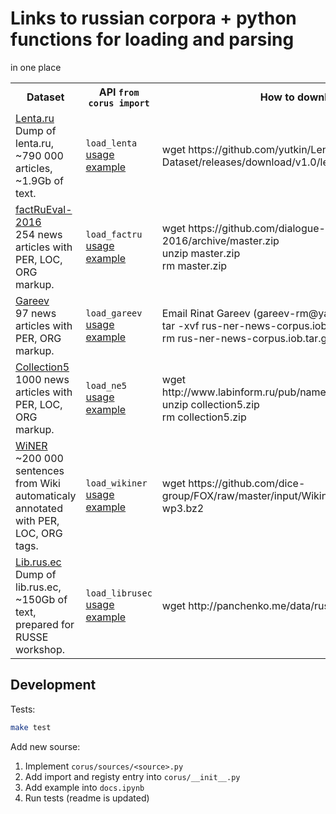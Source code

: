 
# Links to russian corpora + python functions for loading and parsing

in one place

<!--- registry --->
<table>
<tr>
<th>Dataset</th>
<th>API <code>from corus import</code></th>
<th>How to download</th>
</tr>
<tr>
<td>
<a href="https://github.com/yutkin/Lenta.Ru-News-Dataset">Lenta.ru</a>
</br>
Dump of lenta.ru, ~790 000 articles, ~1.9Gb of text.
</td>
<td>
<code>load_lenta</code>
</br>
<a href="https://nbviewer.jupyter.org/github/natasha/corus/blob/master/docs.ipynb#lenta">usage example</a>
</td>
<td>
wget https://github.com/yutkin/Lenta.Ru-News-Dataset/releases/download/v1.0/lenta-ru-news.csv.gz
</td>
</tr>
<tr>
<td>
<a href="https://github.com/dialogue-evaluation/factRuEval-2016/">factRuEval-2016</a>
</br>
254 news articles with PER, LOC, ORG markup.
</td>
<td>
<code>load_factru</code>
</br>
<a href="https://nbviewer.jupyter.org/github/natasha/corus/blob/master/docs.ipynb#factru">usage example</a>
</td>
<td>
wget https://github.com/dialogue-evaluation/factRuEval-2016/archive/master.zip
</br>
unzip master.zip
</br>
rm master.zip
</td>
</tr>
<tr>
<td>
<a href="https://www.researchgate.net/publication/262203599_Introducing_Baselines_for_Russian_Named_Entity_Recognition">Gareev</a>
</br>
97 news articles with PER, ORG markup.
</td>
<td>
<code>load_gareev</code>
</br>
<a href="https://nbviewer.jupyter.org/github/natasha/corus/blob/master/docs.ipynb#gareev">usage example</a>
</td>
<td>
Email Rinat Gareev (gareev-rm@yandex.ru) ask for dataset
</br>
tar -xvf rus-ner-news-corpus.iob.tar.gz
</br>
rm rus-ner-news-corpus.iob.tar.gz
</td>
</tr>
<tr>
<td>
<a href="http://www.labinform.ru/pub/named_entities/">Collection5</a>
</br>
1000 news articles with PER, LOC, ORG markup.
</td>
<td>
<code>load_ne5</code>
</br>
<a href="https://nbviewer.jupyter.org/github/natasha/corus/blob/master/docs.ipynb#ne5">usage example</a>
</td>
<td>
wget http://www.labinform.ru/pub/named_entities/collection5.zip
</br>
unzip collection5.zip
</br>
rm collection5.zip
</td>
</tr>
<tr>
<td>
<a href="https://www.aclweb.org/anthology/I17-1042">WiNER</a>
</br>
~200 000 sentences from Wiki automaticaly annotated with PER, LOC, ORG tags.
</td>
<td>
<code>load_wikiner</code>
</br>
<a href="https://nbviewer.jupyter.org/github/natasha/corus/blob/master/docs.ipynb#wikiner">usage example</a>
</td>
<td>
wget https://github.com/dice-group/FOX/raw/master/input/Wikiner/aij-wikiner-ru-wp3.bz2
</td>
</tr>
<tr>
<td>
<a href="https://russe.nlpub.org/downloads/">Lib.rus.ec</a>
</br>
Dump of lib.rus.ec, ~150Gb of text, prepared for RUSSE workshop.
</td>
<td>
<code>load_librusec</code>
</br>
<a href="https://nbviewer.jupyter.org/github/natasha/corus/blob/master/docs.ipynb#librusec">usage example</a>
</td>
<td>
wget http://panchenko.me/data/russe/librusec_fb2.plain.gz
</td>
</tr>
</table>
<!--- registry --->


## Development

Tests:

```bash
make test
```

Add new sourse:
1. Implement `corus/sources/<source>.py`
2. Add import and registy entry into `corus/__init__.py`
3. Add example into `docs.ipynb`
4. Run tests (readme is updated)
